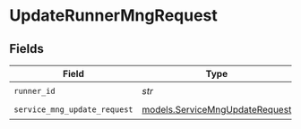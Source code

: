 # UpdateRunnerMngRequest


## Fields

| Field                                                                  | Type                                                                   | Required                                                               | Description                                                            |
| ---------------------------------------------------------------------- | ---------------------------------------------------------------------- | ---------------------------------------------------------------------- | ---------------------------------------------------------------------- |
| `runner_id`                                                            | *str*                                                                  | :heavy_check_mark:                                                     | runner ID                                                              |
| `service_mng_update_request`                                           | [models.ServiceMngUpdateRequest](../models/servicemngupdaterequest.md) | :heavy_check_mark:                                                     | Input                                                                  |